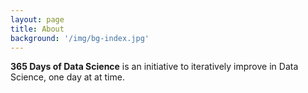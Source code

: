 ```yaml
---
layout: page
title: About
background: '/img/bg-index.jpg'
---
```


**365 Days of Data Science** is an initiative to iteratively improve in Data Science, one day at at time.
